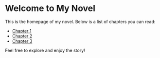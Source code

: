 # Welcome to My Novel

This is the homepage of my novel. Below is a list of chapters you can read:

- [Chapter 1](./_chapters/chapter1.html)
- [Chapter 2](./_chapters/chapter2.html)
- [Chapter 3](./_chapters/chapter3.html)

Feel free to explore and enjoy the story!